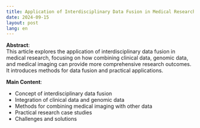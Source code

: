 ```yaml
---
title: Application of Interdisciplinary Data Fusion in Medical Research
date: 2024-09-15
layout: post
lang: en
---
```


**Abstract**:  
This article explores the application of interdisciplinary data fusion in medical research, focusing on how combining clinical data, genomic data, and medical imaging can provide more comprehensive research outcomes. It introduces methods for data fusion and practical applications.

**Main Content**:
- Concept of interdisciplinary data fusion
- Integration of clinical data and genomic data
- Methods for combining medical imaging with other data
- Practical research case studies
- Challenges and solutions
